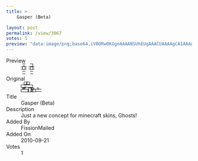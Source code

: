 ```yaml
---
title: >
    Gasper (Beta)

layout: post
permalink: /view/3067
votes: 1
preview: "data:image/png;base64,iVBORw0KGgoAAAANSUhEUgAAACUAAAAgCAIAAAAaMSbnAAAABnRSTlMA/wD/AP5AXyvrAAAAmElEQVRIie2VSw7AIAhEmcb7H1m6aGoRrfHbheWtxCDjZ4hg9nQDHJRD5hSoWY7KWt0Ah5RIdwQi5MZzyNwAADVYqsfh+MyeiFfrPc/+9v4juHSK2V9KK6wU6akDhXCwH6IcFaelVRWV0HrnbrDf1fLsdsv9txbTm4urMrHI6fCnzMFu/5Fid7987k8ZmF9M7+d61g+m18IJ7btWPiuc208AAAAASUVORK5CYII="
---
```

<dl class="side-by-side">
<dt>Preview</dt>
<dd>
    <img class="preview" src="data:image/png;base64,iVBORw0KGgoAAAANSUhEUgAAACUAAAAgCAIAAAAaMSbnAAAABnRSTlMA/wD/AP5AXyvrAAAAmElEQVRIie2VSw7AIAhEmcb7H1m6aGoRrfHbheWtxCDjZ4hg9nQDHJRD5hSoWY7KWt0Ah5RIdwQi5MZzyNwAADVYqsfh+MyeiFfrPc/+9v4juHSK2V9KK6wU6akDhXCwH6IcFaelVRWV0HrnbrDf1fLsdsv9txbTm4urMrHI6fCnzMFu/5Fid7987k8ZmF9M7+d61g+m18IJ7btWPiuc208AAAAASUVORK5CYII=">
</dd>
<dt>Original</dt>
<dd>
    <img class="preview" src="data:image/png;base64,iVBORw0KGgoAAAANSUhEUgAAAEAAAAAgCAYAAACinX6EAAAAlUlEQVR42u3XQQ6AIAxEUe5/6XHjyihWoVDon4SFEaN5KRRLeY8ax/KRAefPswAAAAAAAKwCsHUb1OQRusR3frf9I3Tm6ToFwGVeLoD0S+BmnjICWPr+sgCp2+BXkNkHJ3dAVUpejWXd4+gs7yUEQIcSbVkewwFGbmwhN1k5VI/1fojfaQAAAACAyABDukDkQQghbjkAfgd+kLvvqg8AAAAASUVORK5CYII=">
</dd>
<dt>Title</dt>
<dd>Gasper (Beta)</dd>
<dt>Description</dt>
<dd>Just a new concept for minecraft skins, Ghosts!</dd>
<dt>Added By</dt>
<dd>FissionMailed</dd>
<dt>Added On</dt>
<dd>2010-09-21</dd>
<dt>Votes</dt>
<dd>1</dd>
</dl>

